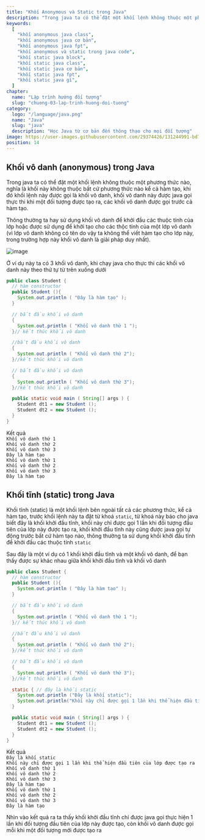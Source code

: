 ```yaml
---
title: "Khối Anonymous và Static trong Java"
description: "Trong java ta có thể đặt một khối lệnh không thuộc một phương thức nào, nghĩa là khối này không thuộc bất cứ phương thức nào kể cả hàm tạo, khi đó khối lệnh này được gọi là khối vô danh"
keywords:
  [
    "khối anonymous java class",
    "khối anonymous java cơ bản",
    "khối anonymous java fpt",
    "khối anonymous và static trong java code",
    "khối static java block",
    "khối static java class",
    "khối static java cơ bản",
    "khối static java fpt",
    "khối static java gì",
  ]
chapter:
  name: "Lập trình hướng đối tượng"
  slug: "chuong-03-lap-trinh-huong-doi-tuong"
category:
  logo: "/language/java.png"
  name: "Java"
  slug: "java"
  description: "Học Java từ cơ bản đến thông thạo cho mọi đối tượng"
image: https://user-images.githubusercontent.com/29374426/131244991-bd72ce64-f07c-465c-9a2b-677bcc58ba01.png
position: 14
---
```


## Khối vô danh (anonymous) trong Java

Trong java ta có thể đặt một khối lệnh không thuộc một phương thức nào, nghĩa là khối này không thuộc bất cứ phương thức nào kể cả hàm tạo, khi đó khối lệnh này được gọi là khối vô danh, khối vô danh này được java gọi thực thi khi một đối tượng được tạo ra, các khối vô danh được gọi trước cả hàm tạo.

Thông thường ta hay sử dụng khối vô danh để khởi đầu các thuộc tính của lớp hoặc được sử dụng để khởi tạo cho các thộc tính của một lớp vô danh (vì lớp vô danh không có tên do vậy ta không thể viết hàm tạo cho lớp này, trong trường hợp này khối vô danh là giải pháp duy nhất).

![image](https://user-images.githubusercontent.com/29374426/131244991-bd72ce64-f07c-465c-9a2b-677bcc58ba01.png)

<div class="example">
  Ở ví dụ này ta có 3 khối vô danh, khi chạy java cho thực thi các khối vô danh này theo thứ tự từ trên xuống dưới
</div>

```java
public class Student {
  // hàm constructor
  public Student (){
    System.out.println ( "Đây là hàm tạo" );
  }

  // bắt đầu khối vô danh
  {
    System.out.println ( "Khối vô danh thứ 1 ");
  }// kết thúc khối vô danh

  //bắt đầu khối vô danh
  {
    System.out.println ( "Khối vô danh thứ 2");
  }//kết thúc khối vô danh

  // bắt đầu khối vô danh
  {
    System.out.println ( "Khối vô danh thứ 3");
  }//kết thúc khối vô danh

  public static void main ( String[] args ) {
    Student dt1 = new Student ();
    Student dt2 = new Student ();
  }
}
```

<div class="window">
  <div class="window-header">
    <div class="action-buttons"></div>
    <span class="title-popup">Kết quả</span>
  </div>
  <div class="window-body">
    <code>Khối vô danh thứ 1 </code> <br/>
    <code>Khối vô danh thứ 2</code> <br/>
    <code>Khối vô danh thứ 3</code> <br/>
    <code>Đây là hàm tạo</code> <br/>
    <code>Khối vô danh thứ 1 </code> <br/>
    <code>Khối vô danh thứ 2</code> <br/>
    <code>Khối vô danh thứ 3</code> <br/>
    <code>Đây là hàm tạo</code>
  </div>
</div>

## Khối tĩnh (static) trong Java

Khối tĩnh (static) là một khối lệnh bên ngoài tất cả các phương thức, kể cả hàm tạo, trước khối lệnh này ta đặt từ khoá `static`, từ khoá này báo cho java biết đây là khối khởi đầu tĩnh, khối này chỉ được gọi 1 lần khi đối tượng đầu tiên của lớp này được tạo ra, khối khởi đầu tĩnh này cũng được java gọi tự động trước bất cứ hàm tạo nào, thông thường ta sử dụng khối khởi đầu tĩnh để khởi đầu các thuộc tính `static`

<div class="example">
  Sau đây là một ví dụ có 1 khối khởi đầu tĩnh và một khối vô danh, để bạn thấy được sự khác nhau giữa khối khởi đầu tĩnh và khối vô danh
</div>

```java
public class Student {
  // hàm constructor
  public Student (){
    System.out.println ( "Đây là hàm tạo" );
  }

  // bắt đầu khối vô danh
  {
    System.out.println ( "Khối vô danh thứ 1 ");
  }// kết thúc khối vô danh

  //bắt đầu khối vô danh
  {
    System.out.println ( "Khối vô danh thứ 2");
  }//kết thúc khối vô danh

  // bắt đầu khối vô danh
  {
    System.out.println ( "Khối vô danh thứ 3");
  }//kết thúc khối vô danh

  static { // đây là khối static
    System.out.println ("Đây là khối static");
    System.out.println("Khối này chỉ được gọi 1 lần khi thể hiện đầu tiên của lớp được tạo ra");
  }

  public static void main ( String[] args ) {
    Student dt1 = new Student ();
    Student dt2 = new Student ();
  }
}

```

<div class="window">
  <div class="window-header">
    <div class="action-buttons"></div>
    <span class="title-popup">Kết quả</span>
  </div>
  <div class="window-body">
    <code>Đây là khối static</code><br/>
    <code>Khối này chỉ được gọi 1 lần khi thể hiện đầu tiên của lớp được tạo ra</code><br/>
    <code>Khối vô danh thứ 1 </code><br/>
    <code>Khối vô danh thứ 2</code><br/>
    <code>Khối vô danh thứ 3</code><br/>
    <code>Đây là hàm tạo</code><br/>
    <code>Khối vô danh thứ 1 </code><br/>
    <code>Khối vô danh thứ 2</code><br/>
    <code>Khối vô danh thứ 3</code><br/>
    <code>Đây là hàm tạo</code>
  </div>
</div>

Nhìn vào kết quả ra ta thấy khối khởi đầu tĩnh chỉ được java gọi thực hiện 1 lần khi đối tượng đầu tiên của lớp này được tạo, còn khối vô danh được gọi mỗi khi một đối tượng mới được tạo ra
